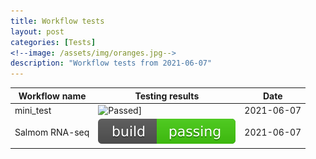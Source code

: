 ```yaml
---
title: Workflow tests
layout: post
categories: [Tests]
<!--image: /assets/img/oranges.jpg-->
description: "Workflow tests from 2021-06-07"
---
```


| Workflow name | Testing results | Date |
| ------------- | --------------- | ---- |
| mini_test | ![Passed](https://img.shields.io/badge/contributions-welcome-brightgreen.svg?style=flat)] | 2021-06-07 |
| Salmom RNA-seq |![Passed](assets/img/build_passing.svg) | 2021-06-07 |
